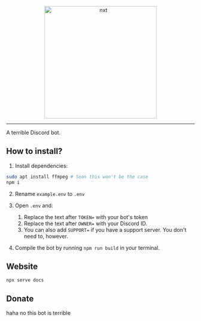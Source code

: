 <div align="center">
	<img width="300" src="https://raw.githubusercontent.com/NXTB0T/node/master/docs/icon.svg" alt="nxt">
</div>

---

A terrible Discord bot.

## How to install?

1. Install dependencies:

```bash
sudo apt install ffmpeg # Soon this won't be the case
npm i
```

2. Rename `example.env` to `.env`

3. Open `.env` and:
   1. Replace the text after `TOKEN=` with your bot's token
   2. Replace the text after `OWNER=` with your Discord ID.
   3. You can also add `SUPPORT=` if you have a support server. You don't need to, however.

4. Compile the bot by running `npm run build` in your terminal.
## Website
`npx serve docs`

## Donate

haha no this bot is terrible
